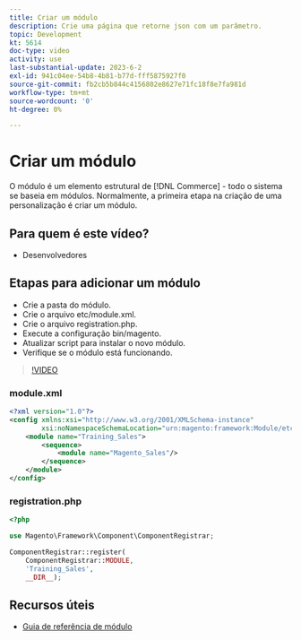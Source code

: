 ```yaml
---
title: Criar um módulo
description: Crie uma página que retorne json com um parâmetro.
topic: Development
kt: 5614
doc-type: video
activity: use
last-substantial-update: 2023-6-2
exl-id: 941c04ee-54b8-4b81-b77d-fff5875927f0
source-git-commit: fb2cb5b844c4156802e8627e71fc18f8e7fa981d
workflow-type: tm+mt
source-wordcount: '0'
ht-degree: 0%

---
```


# Criar um módulo

O módulo é um elemento estrutural de [!DNL Commerce] - todo o sistema se baseia em módulos. Normalmente, a primeira etapa na criação de uma personalização é criar um módulo.

## Para quem é este vídeo?

- Desenvolvedores

## Etapas para adicionar um módulo

- Crie a pasta do módulo.
- Crie o arquivo etc/module.xml.
- Crie o arquivo registration.php.
- Execute a configuração bin/magento.
- Atualizar script para instalar o novo módulo.
- Verifique se o módulo está funcionando.

>[!VIDEO](https://video.tv.adobe.com/v/35792?learn=on)

### module.xml

```xml
<?xml version="1.0"?>
<config xmlns:xsi="http://www.w3.org/2001/XMLSchema-instance"
        xsi:noNamespaceSchemaLocation="urn:magento:framework:Module/etc/module.xsd">
    <module name="Training_Sales">
        <sequence>
            <module name="Magento_Sales"/>
        </sequence>
    </module>
</config>
```

### registration.php

```PHP
<?php

use Magento\Framework\Component\ComponentRegistrar;

ComponentRegistrar::register(
    ComponentRegistrar::MODULE,
    'Training_Sales',
    __DIR__);
```

## Recursos úteis

- [Guia de referência de módulo](https://developer.adobe.com/commerce/php/module-reference/)
